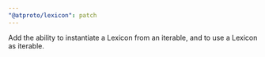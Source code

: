 ```yaml
---
"@atproto/lexicon": patch
---
```


Add the ability to instantiate a Lexicon from an iterable, and to use a Lexicon as iterable.
